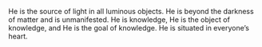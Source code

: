 He is the source of light in all luminous objects. He is beyond the darkness of matter and is unmanifested. He is knowledge, He is the object of knowledge, and He is the goal of knowledge. He is situated in everyone’s heart.